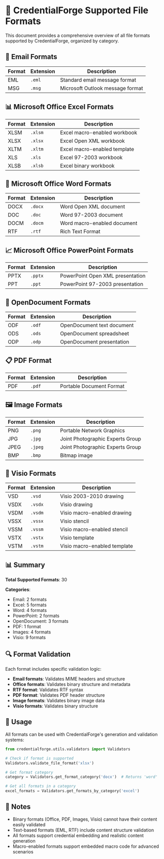 # 📁 CredentialForge Supported File Formats

This document provides a comprehensive overview of all file formats supported by CredentialForge, organized by category.

## 📧 Email Formats

| Format | Extension | Description |
|--------|-----------|-------------|
| EML | `.eml` | Standard email message format |
| MSG | `.msg` | Microsoft Outlook message format |

## 📊 Microsoft Office Excel Formats

| Format | Extension | Description |
|--------|-----------|-------------|
| XLSM | `.xlsm` | Excel macro-enabled workbook |
| XLSX | `.xlsx` | Excel Open XML workbook |
| XLTM | `.xltm` | Excel macro-enabled template |
| XLS | `.xls` | Excel 97-2003 workbook |
| XLSB | `.xlsb` | Excel binary workbook |

## 📝 Microsoft Office Word Formats

| Format | Extension | Description |
|--------|-----------|-------------|
| DOCX | `.docx` | Word Open XML document |
| DOC | `.doc` | Word 97-2003 document |
| DOCM | `.docm` | Word macro-enabled document |
| RTF | `.rtf` | Rich Text Format |

## 📈 Microsoft Office PowerPoint Formats

| Format | Extension | Description |
|--------|-----------|-------------|
| PPTX | `.pptx` | PowerPoint Open XML presentation |
| PPT | `.ppt` | PowerPoint 97-2003 presentation |

## 📄 OpenDocument Formats

| Format | Extension | Description |
|--------|-----------|-------------|
| ODF | `.odf` | OpenDocument text document |
| ODS | `.ods` | OpenDocument spreadsheet |
| ODP | `.odp` | OpenDocument presentation |

## 📋 PDF Format

| Format | Extension | Description |
|--------|-----------|-------------|
| PDF | `.pdf` | Portable Document Format |

## 🖼️ Image Formats

| Format | Extension | Description |
|--------|-----------|-------------|
| PNG | `.png` | Portable Network Graphics |
| JPG | `.jpg` | Joint Photographic Experts Group |
| JPEG | `.jpeg` | Joint Photographic Experts Group |
| BMP | `.bmp` | Bitmap image |

## 🔧 Visio Formats

| Format | Extension | Description |
|--------|-----------|-------------|
| VSD | `.vsd` | Visio 2003-2010 drawing |
| VSDX | `.vsdx` | Visio drawing |
| VSDM | `.vsdm` | Visio macro-enabled drawing |
| VSSX | `.vssx` | Visio stencil |
| VSSM | `.vssm` | Visio macro-enabled stencil |
| VSTX | `.vstx` | Visio template |
| VSTM | `.vstm` | Visio macro-enabled template |

## 📊 Summary

**Total Supported Formats**: 30

**Categories**:
- Email: 2 formats
- Excel: 5 formats  
- Word: 4 formats
- PowerPoint: 2 formats
- OpenDocument: 3 formats
- PDF: 1 format
- Images: 4 formats
- Visio: 9 formats

## 🔍 Format Validation

Each format includes specific validation logic:

- **Email formats**: Validates MIME headers and structure
- **Office formats**: Validates binary structure and metadata
- **RTF format**: Validates RTF syntax
- **PDF format**: Validates PDF header structure
- **Image formats**: Validates binary image data
- **Visio formats**: Validates binary structure

## 🚀 Usage

All formats can be used with CredentialForge's generation and validation systems:

```python
from credentialforge.utils.validators import Validators

# Check if format is supported
Validators.validate_file_format('xlsx')

# Get format category
category = Validators.get_format_category('docx')  # Returns 'word'

# Get all formats in a category
excel_formats = Validators.get_formats_by_category('excel')
```

## 📝 Notes

- Binary formats (Office, PDF, Images, Visio) cannot have their content easily validated
- Text-based formats (EML, RTF) include content structure validation
- All formats support credential embedding and realistic content generation
- Macro-enabled formats support embedded macro code for advanced scenarios
